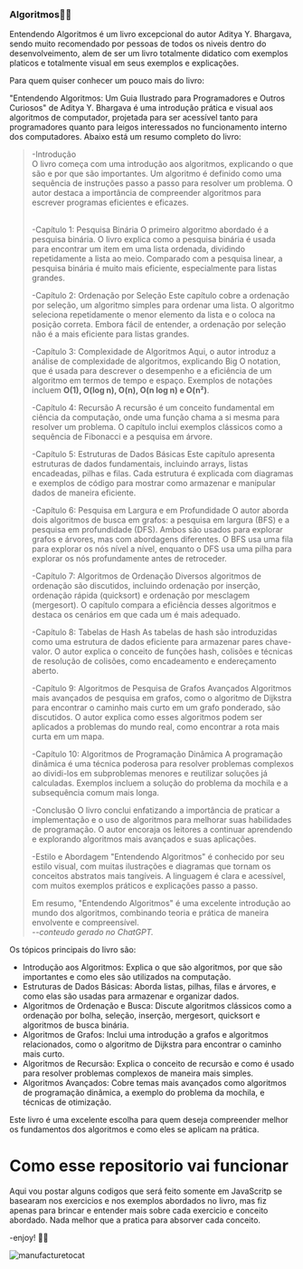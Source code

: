 ### Algoritmos🧙🏻

Entendendo Algoritmos é um livro excepcional do autor Aditya Y. Bhargava, sendo muito recomendado por pessoas de todos os niveis dentro do desenvolveimento, alem de ser um livro totalmente didatico com exemplos platicos e totalmente visual em seus exemplos e explicações.

Para quem quiser conhecer um pouco mais do livro: 

"Entendendo Algoritmos: Um Guia Ilustrado para Programadores e Outros Curiosos" de Aditya Y. Bhargava é uma introdução prática e visual aos algoritmos de computador, projetada para ser acessível tanto para programadores quanto para leigos interessados no funcionamento interno dos computadores. Abaixo está um resumo completo do livro:

<blockquote>
-Introdução</br>
O livro começa com uma introdução aos algoritmos, explicando o que são e por que são importantes. Um algoritmo é definido como uma sequência de instruções passo a passo para resolver um problema. O autor destaca a importância de compreender algoritmos para escrever programas eficientes e eficazes.</br>

</br>-Capítulo 1: Pesquisa Binária
O primeiro algoritmo abordado é a pesquisa binária. O livro explica como a pesquisa binária é usada para encontrar um item em uma lista ordenada, dividindo repetidamente a lista ao meio. Comparado com a pesquisa linear, a pesquisa binária é muito mais eficiente, especialmente para listas grandes.</br>

-Capítulo 2: Ordenação por Seleção
Este capítulo cobre a ordenação por seleção, um algoritmo simples para ordenar uma lista. O algoritmo seleciona repetidamente o menor elemento da lista e o coloca na posição correta. Embora fácil de entender, a ordenação por seleção não é a mais eficiente para listas grandes.</br>

-Capítulo 3: Complexidade de Algoritmos
Aqui, o autor introduz a análise de complexidade de algoritmos, explicando Big O notation, que é usada para descrever o desempenho e a eficiência de um algoritmo em termos de tempo e espaço. Exemplos de notações incluem **O(1), O(log n), O(n), O(n log n) e O(n²)**.</br>

-Capítulo 4: Recursão
A recursão é um conceito fundamental em ciência da computação, onde uma função chama a si mesma para resolver um problema. O capítulo inclui exemplos clássicos como a sequência de Fibonacci e a pesquisa em árvore.</br>

-Capítulo 5: Estruturas de Dados Básicas
Este capítulo apresenta estruturas de dados fundamentais, incluindo arrays, listas encadeadas, pilhas e filas. Cada estrutura é explicada com diagramas e exemplos de código para mostrar como armazenar e manipular dados de maneira eficiente.</br>

-Capítulo 6: Pesquisa em Largura e em Profundidade
O autor aborda dois algoritmos de busca em grafos: a pesquisa em largura (BFS) e a pesquisa em profundidade (DFS). Ambos são usados para explorar grafos e árvores, mas com abordagens diferentes. O BFS usa uma fila para explorar os nós nível a nível, enquanto o DFS usa uma pilha para explorar os nós profundamente antes de retroceder.</br>

-Capítulo 7: Algoritmos de Ordenação
Diversos algoritmos de ordenação são discutidos, incluindo ordenação por inserção, ordenação rápida (quicksort) e ordenação por mesclagem (mergesort). O capítulo compara a eficiência desses algoritmos e destaca os cenários em que cada um é mais adequado.</br>

-Capítulo 8: Tabelas de Hash
As tabelas de hash são introduzidas como uma estrutura de dados eficiente para armazenar pares chave-valor. O autor explica o conceito de funções hash, colisões e técnicas de resolução de colisões, como encadeamento e endereçamento aberto.</br>

-Capítulo 9: Algoritmos de Pesquisa de Grafos Avançados
Algoritmos mais avançados de pesquisa em grafos, como o algoritmo de Dijkstra para encontrar o caminho mais curto em um grafo ponderado, são discutidos. O autor explica como esses algoritmos podem ser aplicados a problemas do mundo real, como encontrar a rota mais curta em um mapa.</br>

-Capítulo 10: Algoritmos de Programação Dinâmica
A programação dinâmica é uma técnica poderosa para resolver problemas complexos ao dividi-los em subproblemas menores e reutilizar soluções já calculadas. Exemplos incluem a solução do problema da mochila e a subsequência comum mais longa.</br>

-Conclusão
O livro conclui enfatizando a importância de praticar a implementação e o uso de algoritmos para melhorar suas habilidades de programação. O autor encoraja os leitores a continuar aprendendo e explorando algoritmos mais avançados e suas aplicações.</br>

-Estilo e Abordagem
"Entendendo Algoritmos" é conhecido por seu estilo visual, com muitas ilustrações e diagramas que tornam os conceitos abstratos mais tangíveis. A linguagem é clara e acessível, com muitos exemplos práticos e explicações passo a passo.</br>

Em resumo, "Entendendo Algoritmos" é uma excelente introdução ao mundo dos algoritmos, combinando teoria e prática de maneira envolvente e compreensível.</br>
_--conteudo gerado no ChatGPT._

</blockquote>

Os tópicos principais do livro são: 
- Introdução aos Algoritmos: Explica o que são algoritmos, por que são importantes e como eles são utilizados na computação.
- Estruturas de Dados Básicas: Aborda listas, pilhas, filas e árvores, e como elas são usadas para armazenar e organizar dados.
- Algoritmos de Ordenação e Busca: Discute algoritmos clássicos como a ordenação por bolha, seleção, inserção, mergesort, quicksort e algoritmos de busca binária.
- Algoritmos de Grafos: Inclui uma introdução a grafos e algoritmos relacionados, como o algoritmo de Dijkstra para encontrar o caminho mais curto.
- Algoritmos de Recursão: Explica o conceito de recursão e como é usado para resolver problemas complexos de maneira mais simples.
- Algoritmos Avançados: Cobre temas mais avançados como algoritmos de programação dinâmica, a exemplo do problema da mochila, e técnicas de otimização.

Este livro é uma excelente escolha para quem deseja compreender melhor os fundamentos dos algoritmos e como eles se aplicam na prática.

# Como esse repositorio vai funcionar

Aqui vou postar alguns codigos que será feito somente em JavaScritp se basearam nos exercicios e nos exemplos abordados no livro, mas fiz apenas para brincar e entender mais sobre cada exercicio e conceito abordado. Nada melhor que a pratica para absorver cada conceito.

-enjoy!
🫰🏻


![manufacturetocat](https://github.com/aptsharp/Algoritmos/assets/6175226/8f684b5a-5e9d-425c-91cb-fc33447a6d6f)

